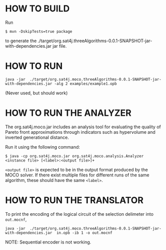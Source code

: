 # HOW TO BUILD 

Run

```
$ mvn -DskipTests=true package
```

to generate the ./target/org.sat4j.threeAlgorithms-0.0.1-SNAPSHOT-jar-with-dependencies.jar jar file.

# HOW TO RUN

```
java -jar  ./target/org.sat4j.moco.threeAlgorithms-0.0.1-SNAPSHOT-jar-with-dependencies.jar -alg 2 examples/example1.opb
```

(Never used, but should work)
# HOW TO RUN THE ANALYZER

The org.sat4j.moco.jar includes an analysis tool for evaluating the quality of Pareto front approximations
through indicators such as hypervolume and inverted generational distance.

Run it using the following command:

```
$ java -cp org.sat4j.moco.jar org.sat4j.moco.analysis.Analyzer <instance file> [<label>:<output file>]+
```

`<output file>` is expected to be in the output format produced by the MOCO solver.
If there exist multiple files for different runs of the same algorithm, these should have the same `<label>`.

# HOW TO RUN THE TRANSLATOR

To print the encoding of the logical circuit of the selection delimeter into ``out.mocnf``,


```
java -jar  ./target/org.sat4j.moco.threeAlgorithms-0.0.1-SNAPSHOT-jar-with-dependencies.jar  in.opb -ib 1 -o out.mocnf
```

NOTE: Sequential encoder is not working.
